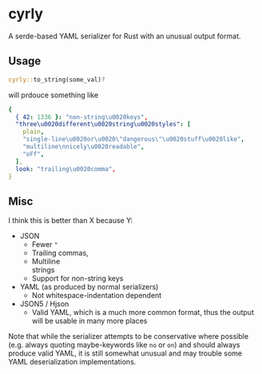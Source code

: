 # cyrly

A serde-based YAML serializer for Rust with an unusual output format.

## Usage

```rust
cyrly::to_string(some_val)?
```
will prdouce something like
```yaml
{
  { 42: 1336 }: "non-string\u0020keys",
  "three\u0020different\u0020string\u0020styles": [
    plain,
    "single-line\u0020or\u0020\"dangerous\"\u0020stuff\u0020like",
    "multiline\nnicely\u0020readable",
    "oFf",
  ],
  look: "trailing\u0020comma",
}
```

## Misc

I think this is better than X because Y:
 * JSON
   * Fewer `"`
   * Trailing commas,
   * Multiline  
     strings
   * Support for non-string keys
 * YAML (as produced by normal serializers)
   * Not whitespace-indentation dependent
 * JSON5 / Hjson
   * Valid YAML, which is a much more common format, thus the output will be usable in many more places

Note that while the serializer attempts to be conservative where possible
(e.g. always quoting maybe-keywords like `no` or `on`)
and should always produce valid YAML,
it is still somewhat unusual and may trouble some YAML deserialization implementations.